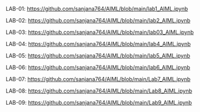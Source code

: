 LAB-01:
https://github.com/sanjana764/AIML/blob/main/lab1_AIML.ipynb

LAB-02:
https://github.com/sanjana764/AIML/blob/main/lab2_AIML.ipynb

LAB-03:
https://github.com/sanjana764/AIML/blob/main/lab03_AIML.ipynb

LAB-04:
https://github.com/sanjana764/AIML/blob/main/lab4_AIML.ipynb

LAB-05:
https://github.com/sanjana764/AIML/blob/main/lab5_AIML.ipynb

LAB-06:
https://github.com/sanjana764/AIML/blob/main/lab6_AIML.ipynb

LAB-07:
https://github.com/sanjana764/AIML/blob/main/Lab7_AIML.ipynb

LAB-08:
https://github.com/sanjana764/AIML/blob/main/Lab8_AIML.ipynb

LAB-09:
https://github.com/sanjana764/AIML/blob/main/Lab9_AIML.ipynb
